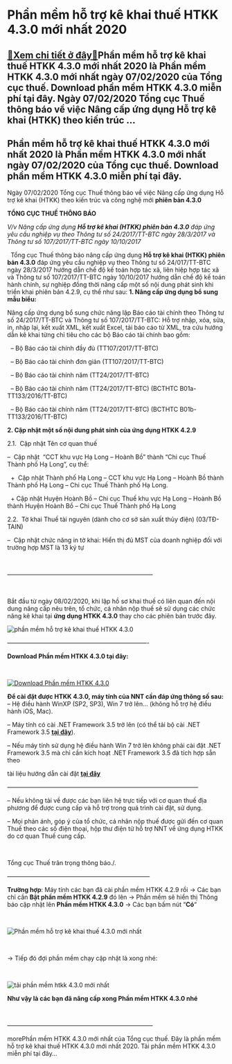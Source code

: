 Phần mềm hỗ trợ kê khai thuế HTKK 4.3.0 mới nhất 2020
=====================================================

[:gift:Xem chi tiết ở đây:gift:](https://hddtvn.com/phan-mem-ho-tro-ke-khai-thue-htkk-4-3-0-moi-nhat-2020/)Phần mềm hỗ trợ kê khai thuế HTKK 4.3.0 mới nhất 2020 là Phần mềm HTKK 4.3.0 mới nhất ngày 07/02/2020 của Tổng cục thuế. Download phần mềm HTKK 4.3.0 miễn phí tại đây. Ngày 07/02/2020 Tổng cục Thuế thông báo về việc Nâng cấp ứng dụng Hỗ trợ kê khai (HTKK) theo kiến trúc …
--------------------------------------------------------------------------------------------------------------------------------------------------------------------------------------------------------------------------------------------------------------------------------



Phần mềm hỗ trợ kê khai thuế HTKK 4.3.0 mới nhất 2020 là Phần mềm HTKK 4.3.0 mới nhất ngày 07/02/2020 của Tổng cục thuế. Download phần mềm HTKK 4.3.0 miễn phí tại đây.
-------------------------------------------------------------------------------------------------------------------------------------------------------------------------


Ngày 07/02/2020 Tổng cục Thuế thông báo về việc Nâng cấp ứng dụng Hỗ trợ kê khai (HTKK) theo kiến trúc và công nghệ mới **phiên bản 4.3.0**



  

**TỔNG CỤC THUẾ THÔNG BÁO**  

*V/v Nâng cấp ứng dụng **Hỗ trợ kê khai (HTKK) phiên bản 4.3.0** đáp ứng yêu cầu nghiệp vụ theo Thông tư số 24/2017/TT-BTC ngày 28/3/2017 và Thông tư số 107/2017/TT-BTC ngày 10/10/2017*

  

  Tổng cục Thuế thông báo nâng cấp ứng dụng **Hỗ trợ kê khai (HTKK) phiên bản 4.3.0** đáp ứng yêu cầu nghiệp vụ theo Thông tư số 24/017/TT-BTC ngày 28/3/2017 hướng dẫn chế độ kế toán hợp tác xã, liên hiệp hợp tác xã và Thông tư số 107/2017/TT-BTC ngày 10/10/2017 hướng dẫn chế độ kế toán hành chính, sự nghiệp đồng thời nâng cấp một số nội dung phát sinh khi triển khai phiên bản 4.2.9, cụ thể như sau:
**1. Nâng cấp ứng dụng bổ sung mẫu biểu:**  

 Nâng cấp ứng dụng bổ sung chức năng lập Báo cáo tài chính theo Thông tư số 24/2017/TT-BTC và Thông tư số 107/2017/TT-BTC: Hỗ trợ nhập, xóa, sửa, in, nhập lại, kết xuất XML, kết xuất Excel, tải báo cáo từ XML, tra cứu hướng dẫn kê khai từng chỉ tiêu cho các bộ Báo cáo tài chính bao gồm:  

  – Bộ Báo cáo tài chính đầy đủ (TT107/2017/TT-BTC)  

  – Bộ Báo cáo tài chính đơn giản (TT107/2017/TT-BTC)  

  – Bộ Báo cáo tài chính năm (TT24/2017/TT-BTC)  

  – Bộ Báo cáo tài chính năm (TT24/2017/TT-BTC) (BCTHTC B01a-TT133/2016/TT-BTC)  

  – Bộ Báo cáo tài chính năm (TT24/2017/TT-BTC) (BCTHTC B01b-TT133/2016/TT-BTC)


**2. Cập nhật một số nội dung phát sinh của ứng dụng HTKK 4.2.9**


 2.1.  Cập nhật Tên cơ quan thuế  

–  Cập nhật  “CCT khu vực Hạ Long – Hoành Bồ” thành “Chi cục Thuế Thành phố Hạ Long”, cụ thể:  

  +  Cập nhật Thành phố Hạ Long – CCT khu vực Hạ Long – Hoành Bồ thành  Thành phố Hạ Long – Chi cục Thuế Thành phố Hạ Long.  

  + Cập nhật Huyện Hoành Bồ – Chi cục Thuế khu vực Hạ Long – Hoành Bồ thành Huyện Hoành Bồ – Chi cục Thuế Thành phố Hạ Long


 2.2.  Tờ khai Thuế tài nguyên (dành cho cơ sở sản xuất thủy điện) (03/TĐ-TAIN)  

–  Cập nhật chức năng in tờ khai: Hiển thị đủ MST của doanh nghiệp đối với trường hợp MST là 13 ký tự​

  

  

————————————————————————

  

Bắt đầu từ ngày 08/02/2020, khi lập hồ sơ khai thuế có liên quan đến nội dung nâng cấp nêu trên, tổ chức, cá nhân nộp thuế sẽ sử dụng các chức năng kê khai tại **ứng dụng HTKK 4.3.0** thay cho các phiên bản trước đây.

  

![phần mềm hỗ trợ kê khai thuế HTKK 4.3.0](https://hddtvn.com/wp-content/uploads/2021/01/phan-mem-ho-ke-khai-thue-HTKK-4_3_0.png "phần mềm hỗ trợ kê khai thuế HTKK 4.3.0")

  

———————————————————————-


**Download Phần mềm HTKK 4.3.0 tại đây:**  

  

[![Download Phần mềm HTKK 4.3.0](https://hddtvn.com/wp-content/uploads/2021/01/tai-xuong.png "Download Phần mềm HTKK 4.3.0")](https://www.fshare.vn/file/EA22V17M7XTY "Download Phần mềm HTKK 4.3.0")


**Để cài đặt được HTKK 4.3.0, máy tính của NNT cần đáp ứng thông số sau:**
– Hệ điều hành WinXP (SP2, SP3), Win 7 trở lên… (không hỗ trợ hệ điều hành iOS, Mac).


– Máy tính có cài .NET Framework 3.5 trở lên (có thể tải bộ cài .NET Framework 3.5 **[tại đây](https://www.fshare.vn/file/F4X6R3TJZ5FH "tải NET Frameword 3.5")**).


 – Nếu máy tính sử dụng hệ điều hành Win 7 trở lên không phải cài đặt .NET Framework 3.5 mà chỉ cần kích hoạt .NET Framework 3.5 đã tích hợp sẵn theo 

tài liệu hướng dẫn cài đặt **[tại đây](http://www.gdt.gov.vn/wps/wcm/connect/ee2414f2-f093-4eb7-91bf-7df936c36444/HD+cai+dat+HTKK+4.0.pdf?MOD=AJPERES&CACHEID=ROOTWORKSPACEee2414f2-f093-4eb7-91bf-7df936c36444 "hướng dẫn cài đặt htkk 4.0")**

  

 ———————————————————————————————–

– Nếu không tải về được các bạn liên hệ trực tiếp với cơ quan thuế địa phương để được cung cấp và hỗ trợ trong quá trình cài đặt, sử dụng.


– Mọi phản ánh, góp ý của tổ chức, cá nhân nộp thuế được gửi đến cơ quan Thuế theo các số điện thoại, hộp thư điện tử hỗ trợ NNT về ứng dụng HTKK do cơ quan Thuế cung cấp.  

 



Tổng cục Thuế trân trọng thông báo./.

  

———————————————————————–

  

**Trường hợp**: Máy tính các bạn đã cài phần mềm HTKK 4.2.9 rồi -> Các bạn chỉ cần **Bật phần mềm HTKK 4.2.9** đó lên -> Phần mềm sẽ hiển thị Thông báo cập nhật lên **Phần mềm HTKK 4.3.0** -> Các bạn bấm nút “**Có**“  

  

![Phần mềm hỗ trợ kê khai thuế 4.3.0 mới nhất](https://hddtvn.com/wp-content/uploads/2021/01/phan-mem-ho-tro-ke-khai-thue-4_3_0-moi-nhat.png "Phần mềm hỗ trợ kê khai thuế 4.3.0 mới nhất")  

  

-> Tiếp đó đợi phần mềm chạy cập nhật là xong nhé:  

  

![tải phần mềm htkk 4.3.0 mới nhất](https://hddtvn.com/wp-content/uploads/2021/01/tai-phan-mem-htkk-4-3_0-moi-nhat.png "tải phần mềm htkk 4.3.0 mới nhất")

**Như vậy là các bạn đã nâng cấp xong Phần mềm HTKK 4.3.0 nhé**

  

————————————————————————

morePhần mềm HTKK 4.3.0 mới nhất của Tổng cục thuế. Đây là phần mềm hỗ trợ kê khai thuế HTKK 4.3.0 mới nhất 2020. Tải phần mềm HTKK 4.3.0 miễn phí tại đây…

